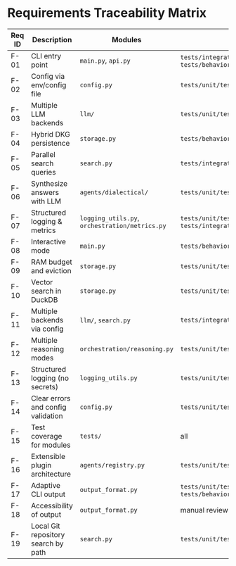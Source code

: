 # Requirements Traceability Matrix

| Req ID | Description | Modules | Test(s) |
|--------|-------------|---------|---------|
| F-01 | CLI entry point | `main.py`, `api.py` | `tests/integration/test_cli_http.py`, `tests/behavior/features/query_interface.feature` |
| F-02 | Config via env/config file | `config.py` | `tests/unit/test_config_reload.py` |
| F-03 | Multiple LLM backends | `llm/` | `tests/unit/test_llm_adapter.py` |
| F-04 | Hybrid DKG persistence | `storage.py` | `tests/behavior/features/dkg_persistence.feature` |
| F-05 | Parallel search queries | `search.py` | `tests/integration/test_search_backends.py` |
| F-06 | Synthesize answers with LLM | `agents/dialectical/` | `tests/unit/test_agents_llm.py` |
| F-07 | Structured logging & metrics | `logging_utils.py`, `orchestration/metrics.py` | `tests/unit/test_metrics.py`, `tests/integration/test_monitor_metrics.py` |
| F-08 | Interactive mode | `main.py` | `tests/behavior/features/query_interface.feature` |
| F-09 | RAM budget and eviction | `storage.py` | `tests/unit/test_eviction.py` |
| F-10 | Vector search in DuckDB | `storage.py` | `tests/unit/test_vector_search.py` |
| F-11 | Multiple backends via config | `llm/`, `search.py` | `tests/integration/test_search_backends.py` |
| F-12 | Multiple reasoning modes | `orchestration/reasoning.py` | `tests/unit/test_reasoning_modes.py` |
| F-13 | Structured logging (no secrets) | `logging_utils.py` | `tests/unit/test_logging_utils.py` |
| F-14 | Clear errors and config validation | `config.py` | `tests/unit/test_config_reload.py` |
| F-15 | Test coverage for modules | `tests/` | all |
| F-16 | Extensible plugin architecture | `agents/registry.py` | `tests/unit/test_agents_llm.py` |
| F-17 | Adaptive CLI output | `output_format.py` | `tests/unit/test_output_format.py`, `tests/behavior/features/output_formatting.feature` |
| F-18 | Accessibility of output | `output_format.py` | manual review |
| F-19 | Local Git repository search by path | `search.py` | `tests/unit/test_git_search.py` |

